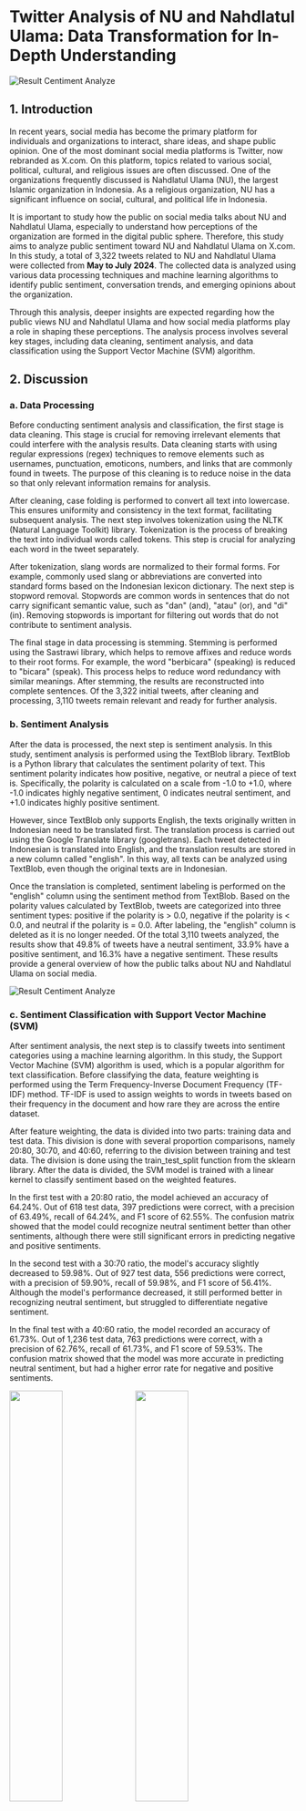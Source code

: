 # Twitter Analysis of NU and Nahdlatul Ulama: Data Transformation for In-Depth Understanding

![Result Centiment Analyze](https://static.vecteezy.com/system/resources/previews/005/283/055/original/big-data-analysis-concept-in-3d-isometric-design-user-making-marketing-research-works-with-business-statistics-in-online-data-center-web-template-with-people-scene-illustration-for-webpage-vector.jpg)

## 1. Introduction
In recent years, social media has become the primary platform for individuals and organizations to interact, share ideas, and shape public opinion. One of the most dominant social media platforms is Twitter, now rebranded as X.com. On this platform, topics related to various social, political, cultural, and religious issues are often discussed. One of the organizations frequently discussed is Nahdlatul Ulama (NU), the largest Islamic organization in Indonesia. As a religious organization, NU has a significant influence on social, cultural, and political life in Indonesia.

It is important to study how the public on social media talks about NU and Nahdlatul Ulama, especially to understand how perceptions of the organization are formed in the digital public sphere. Therefore, this study aims to analyze public sentiment toward NU and Nahdlatul Ulama on X.com. In this study, a total of 3,322 tweets related to NU and Nahdlatul Ulama were collected from <b>May to July 2024</b>. The collected data is analyzed using various data processing techniques and machine learning algorithms to identify public sentiment, conversation trends, and emerging opinions about the organization.

Through this analysis, deeper insights are expected regarding how the public views NU and Nahdlatul Ulama and how social media platforms play a role in shaping these perceptions. The analysis process involves several key stages, including data cleaning, sentiment analysis, and data classification using the Support Vector Machine (SVM) algorithm.

## 2. Discussion

### a. Data Processing
Before conducting sentiment analysis and classification, the first stage is data cleaning. This stage is crucial for removing irrelevant elements that could interfere with the analysis results. Data cleaning starts with using regular expressions (regex) techniques to remove elements such as usernames, punctuation, emoticons, numbers, and links that are commonly found in tweets. The purpose of this cleaning is to reduce noise in the data so that only relevant information remains for analysis.

After cleaning, case folding is performed to convert all text into lowercase. This ensures uniformity and consistency in the text format, facilitating subsequent analysis. The next step involves tokenization using the NLTK (Natural Language Toolkit) library. Tokenization is the process of breaking the text into individual words called tokens. This step is crucial for analyzing each word in the tweet separately.

After tokenization, slang words are normalized to their formal forms. For example, commonly used slang or abbreviations are converted into standard forms based on the Indonesian lexicon dictionary. The next step is stopword removal. Stopwords are common words in sentences that do not carry significant semantic value, such as "dan" (and), "atau" (or), and "di" (in). Removing stopwords is important for filtering out words that do not contribute to sentiment analysis.

The final stage in data processing is stemming. Stemming is performed using the Sastrawi library, which helps to remove affixes and reduce words to their root forms. For example, the word "berbicara" (speaking) is reduced to "bicara" (speak). This process helps to reduce word redundancy with similar meanings. After stemming, the results are reconstructed into complete sentences. Of the 3,322 initial tweets, after cleaning and processing, 3,110 tweets remain relevant and ready for further analysis.

### b. Sentiment Analysis
After the data is processed, the next step is sentiment analysis. In this study, sentiment analysis is performed using the TextBlob library. TextBlob is a Python library that calculates the sentiment polarity of text. This sentiment polarity indicates how positive, negative, or neutral a piece of text is. Specifically, the polarity is calculated on a scale from -1.0 to +1.0, where -1.0 indicates highly negative sentiment, 0 indicates neutral sentiment, and +1.0 indicates highly positive sentiment.

However, since TextBlob only supports English, the texts originally written in Indonesian need to be translated first. The translation process is carried out using the Google Translate library (googletrans). Each tweet detected in Indonesian is translated into English, and the translation results are stored in a new column called "english". In this way, all texts can be analyzed using TextBlob, even though the original texts are in Indonesian.

Once the translation is completed, sentiment labeling is performed on the "english" column using the sentiment method from TextBlob. Based on the polarity values calculated by TextBlob, tweets are categorized into three sentiment types: positive if the polarity is > 0.0, negative if the polarity is < 0.0, and neutral if the polarity is = 0.0. After labeling, the "english" column is deleted as it is no longer needed. Of the total 3,110 tweets analyzed, the results show that 49.8% of tweets have a neutral sentiment, 33.9% have a positive sentiment, and 16.3% have a negative sentiment. These results provide a general overview of how the public talks about NU and Nahdlatul Ulama on social media.

![Result Centiment Analyze](https://github.com/cholilfayyadl/Text-Preprocessing-Sentiment-Analysis/blob/main/Supplementary%20Files/img/Centiment%20Result.png?raw=true)

### c. Sentiment Classification with Support Vector Machine (SVM)
After sentiment analysis, the next step is to classify tweets into sentiment categories using a machine learning algorithm. In this study, the Support Vector Machine (SVM) algorithm is used, which is a popular algorithm for text classification. Before classifying the data, feature weighting is performed using the Term Frequency-Inverse Document Frequency (TF-IDF) method. TF-IDF is used to assign weights to words in tweets based on their frequency in the document and how rare they are across the entire dataset.

After feature weighting, the data is divided into two parts: training data and test data. This division is done with several proportion comparisons, namely 20:80, 30:70, and 40:60, referring to the division between training and test data. The division is done using the train_test_split function from the sklearn library. After the data is divided, the SVM model is trained with a linear kernel to classify sentiment based on the weighted features.

In the first test with a 20:80 ratio, the model achieved an accuracy of 64.24%. Out of 618 test data, 397 predictions were correct, with a precision of 63.49%, recall of 64.24%, and F1 score of 62.55%. The confusion matrix showed that the model could recognize neutral sentiment better than other sentiments, although there were still significant errors in predicting negative and positive sentiments.

In the second test with a 30:70 ratio, the model's accuracy slightly decreased to 59.98%. Out of 927 test data, 556 predictions were correct, with a precision of 59.90%, recall of 59.98%, and F1 score of 56.41%. Although the model's performance decreased, it still performed better in recognizing neutral sentiment, but struggled to differentiate negative sentiment.

In the final test with a 40:60 ratio, the model recorded an accuracy of 61.73%. Out of 1,236 test data, 763 predictions were correct, with a precision of 62.76%, recall of 61.73%, and F1 score of 59.53%. The confusion matrix showed that the model was more accurate in predicting neutral sentiment, but had a higher error rate for negative and positive sentiments.

<img src="https://github.com/cholilfayyadl/Text-Preprocessing-Sentiment-Analysis/blob/main/Supplementary%20Files/img/confusion%20matrix2080.png?raw=true" width="43%" /> <img src="https://github.com/cholilfayyadl/Text-Preprocessing-Sentiment-Analysis/blob/main/Supplementary%20Files/img/confusion%20matrix3070.png?raw=true" width="43%" />  <img src="https://github.com/cholilfayyadl/Text-Preprocessing-Sentiment-Analysis/blob/main/Supplementary%20Files/img/confusion%20matrix4060.png?raw=true" width="43%" /> 

### d. Model Performance Evaluation
Overall, the SVM model used in this study showed a tendency to perform better in recognizing neutral sentiment compared to negative and positive sentiments. This may be because neutral sentiment is more frequently found in the dataset and is easier to predict. However, the model's difficulty in distinguishing between negative and positive sentiment highlights the need for further improvements in data preprocessing, feature selection, and model parameter tuning. Nonetheless, the results of this analysis provide valuable insights into how the public interacts with and forms opinions about NU and Nahdlatul Ulama on Twitter.

## 3. Conclusion
This study has successfully analyzed public sentiment toward NU and Nahdlatul Ulama on X.com using various data analysis techniques, including data cleaning, sentiment analysis using TextBlob, and sentiment classification using the Support Vector Machine (SVM) algorithm. The analysis results show that the majority of conversations on Twitter about NU and Nahdlatul Ulama tend to be neutral, with most tweets having a positive sentiment and a small proportion having a negative sentiment. The SVM model used showed better performance in classifying neutral sentiment, although there were still challenges in distinguishing negative and positive sentiments.

The results of this study provide important insights into public perceptions of NU and Nahdlatul Ulama on social media and demonstrate how sentiment analysis and machine learning techniques can be used to understand public opinion on social media platforms. To improve model performance, further optimization in preprocessing, feature engineering, and model parameters is needed. This study also opens up opportunities for further research that can explore the trends in conversations about religious organizations on social media and their role in shaping public opinion.
